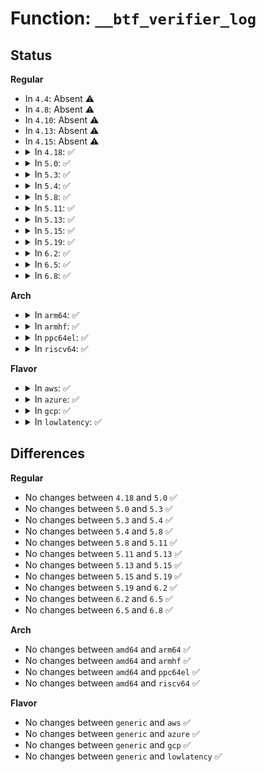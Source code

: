 # Function: <code>__btf_verifier_log</code>

## Status
<b>Regular</b>
<ul>
<li>
In <code>4.4</code>: Absent ⚠️
</li>
<li>
In <code>4.8</code>: Absent ⚠️
</li>
<li>
In <code>4.10</code>: Absent ⚠️
</li>
<li>
In <code>4.13</code>: Absent ⚠️
</li>
<li>
In <code>4.15</code>: Absent ⚠️
</li>
<li>
<details>
<summary>In <code>4.18</code>: ✅</summary>

```c
void __btf_verifier_log(struct bpf_verifier_log *log, const char *fmt, void (anon));
```

**Collision:** Unique Static

**Inline:** No

**Transformation:** False

**Instances:**

```
In kernel/bpf/btf.c (ffffffff811c6b80)
Location: kernel/bpf/btf.c:469
Inline: False
Direct callers:
  - kernel/bpf/btf.c:btf_new_fd
  - kernel/bpf/btf.c:btf_new_fd
  - kernel/bpf/btf.c:btf_new_fd
  - kernel/bpf/btf.c:btf_new_fd
  - kernel/bpf/btf.c:btf_new_fd
  - kernel/bpf/btf.c:btf_new_fd
  - kernel/bpf/btf.c:btf_new_fd
  - kernel/bpf/btf.c:btf_new_fd
  - kernel/bpf/btf.c:btf_new_fd
  - kernel/bpf/btf.c:btf_verifier_log_member
  - kernel/bpf/btf.c:btf_verifier_log_member
  - kernel/bpf/btf.c:btf_verifier_log_member
  - kernel/bpf/btf.c:__btf_verifier_log_type
  - kernel/bpf/btf.c:__btf_verifier_log_type
  - kernel/bpf/btf.c:__btf_verifier_log_type
  - kernel/bpf/btf.c:__btf_verifier_log_type
  - kernel/bpf/btf.c:__btf_verifier_log_type
  - kernel/bpf/btf.c:__btf_verifier_log_type
  - kernel/bpf/btf.c:__btf_verifier_log_type
  - kernel/bpf/btf.c:__btf_verifier_log_type
```
**Symbols:**

```
ffffffff811c6b80-ffffffff811c6bea: __btf_verifier_log (STB_LOCAL)
```
</details>
</li>
<li>
<details>
<summary>In <code>5.0</code>: ✅</summary>

```c
void __btf_verifier_log(struct bpf_verifier_log *log, const char *fmt, void (anon));
```

**Collision:** Unique Static

**Inline:** No

**Transformation:** False

**Instances:**

```
In kernel/bpf/btf.c (ffffffff811d9930)
Location: kernel/bpf/btf.c:589
Inline: False
Direct callers:
  - kernel/bpf/btf.c:btf_new_fd
  - kernel/bpf/btf.c:btf_new_fd
  - kernel/bpf/btf.c:btf_new_fd
  - kernel/bpf/btf.c:btf_new_fd
  - kernel/bpf/btf.c:btf_new_fd
  - kernel/bpf/btf.c:btf_new_fd
  - kernel/bpf/btf.c:btf_new_fd
  - kernel/bpf/btf.c:btf_new_fd
  - kernel/bpf/btf.c:btf_new_fd
  - kernel/bpf/btf.c:btf_verifier_log_member
  - kernel/bpf/btf.c:btf_verifier_log_member
  - kernel/bpf/btf.c:btf_verifier_log_member
  - kernel/bpf/btf.c:btf_verifier_log_member
  - kernel/bpf/btf.c:__btf_verifier_log_type
  - kernel/bpf/btf.c:__btf_verifier_log_type
  - kernel/bpf/btf.c:__btf_verifier_log_type
  - kernel/bpf/btf.c:__btf_verifier_log_type
  - kernel/bpf/btf.c:__btf_verifier_log_type
  - kernel/bpf/btf.c:__btf_verifier_log_type
  - kernel/bpf/btf.c:__btf_verifier_log_type
  - kernel/bpf/btf.c:__btf_verifier_log_type
```
**Symbols:**

```
ffffffff811d9930-ffffffff811d999a: __btf_verifier_log (STB_LOCAL)
```
</details>
</li>
<li>
<details>
<summary>In <code>5.3</code>: ✅</summary>

```c
void __btf_verifier_log(struct bpf_verifier_log *log, const char *fmt, void (anon));
```

**Collision:** Unique Static

**Inline:** No

**Transformation:** False

**Instances:**

```
In kernel/bpf/btf.c (ffffffff811ee6b0)
Location: kernel/bpf/btf.c:664
Inline: False
Direct callers:
  - kernel/bpf/btf.c:btf_parse_hdr
  - kernel/bpf/btf.c:btf_parse_hdr
  - kernel/bpf/btf.c:btf_parse_hdr
  - kernel/bpf/btf.c:btf_parse_hdr
  - kernel/bpf/btf.c:btf_parse_hdr
  - kernel/bpf/btf.c:btf_parse_hdr
  - kernel/bpf/btf.c:btf_parse_hdr
  - kernel/bpf/btf.c:btf_parse_hdr
  - kernel/bpf/btf.c:btf_parse_hdr
  - kernel/bpf/btf.c:btf_verifier_log_vsi
  - kernel/bpf/btf.c:btf_verifier_log_vsi
  - kernel/bpf/btf.c:btf_verifier_log_vsi
  - kernel/bpf/btf.c:btf_verifier_log_member
  - kernel/bpf/btf.c:btf_verifier_log_member
  - kernel/bpf/btf.c:btf_verifier_log_member
  - kernel/bpf/btf.c:btf_verifier_log_member
  - kernel/bpf/btf.c:__btf_verifier_log_type
  - kernel/bpf/btf.c:__btf_verifier_log_type
  - kernel/bpf/btf.c:__btf_verifier_log_type
  - kernel/bpf/btf.c:__btf_verifier_log_type
  - kernel/bpf/btf.c:__btf_verifier_log_type
  - kernel/bpf/btf.c:__btf_verifier_log_type
  - kernel/bpf/btf.c:__btf_verifier_log_type
  - kernel/bpf/btf.c:__btf_verifier_log_type
```
**Symbols:**

```
ffffffff811ee6b0-ffffffff811ee71a: __btf_verifier_log (STB_LOCAL)
```
</details>
</li>
<li>
<details>
<summary>In <code>5.4</code>: ✅</summary>

```c
void __btf_verifier_log(struct bpf_verifier_log *log, const char *fmt, void (anon));
```

**Collision:** Unique Static

**Inline:** No

**Transformation:** False

**Instances:**

```
In kernel/bpf/btf.c (ffffffff811fadf0)
Location: kernel/bpf/btf.c:664
Inline: False
Direct callers:
  - kernel/bpf/btf.c:btf_parse_hdr
  - kernel/bpf/btf.c:btf_parse_hdr
  - kernel/bpf/btf.c:btf_parse_hdr
  - kernel/bpf/btf.c:btf_parse_hdr
  - kernel/bpf/btf.c:btf_parse_hdr
  - kernel/bpf/btf.c:btf_parse_hdr
  - kernel/bpf/btf.c:btf_parse_hdr
  - kernel/bpf/btf.c:btf_parse_hdr
  - kernel/bpf/btf.c:btf_parse_hdr
  - kernel/bpf/btf.c:btf_verifier_log_vsi
  - kernel/bpf/btf.c:btf_verifier_log_vsi
  - kernel/bpf/btf.c:btf_verifier_log_vsi
  - kernel/bpf/btf.c:btf_verifier_log_member
  - kernel/bpf/btf.c:btf_verifier_log_member
  - kernel/bpf/btf.c:btf_verifier_log_member
  - kernel/bpf/btf.c:btf_verifier_log_member
  - kernel/bpf/btf.c:__btf_verifier_log_type
  - kernel/bpf/btf.c:__btf_verifier_log_type
  - kernel/bpf/btf.c:__btf_verifier_log_type
  - kernel/bpf/btf.c:__btf_verifier_log_type
  - kernel/bpf/btf.c:__btf_verifier_log_type
  - kernel/bpf/btf.c:__btf_verifier_log_type
  - kernel/bpf/btf.c:__btf_verifier_log_type
  - kernel/bpf/btf.c:__btf_verifier_log_type
```
**Symbols:**

```
ffffffff811fadf0-ffffffff811fae5a: __btf_verifier_log (STB_LOCAL)
```
</details>
</li>
<li>
<details>
<summary>In <code>5.8</code>: ✅</summary>

```c
void __btf_verifier_log(struct bpf_verifier_log *log, const char *fmt, void (anon));
```

**Collision:** Unique Static

**Inline:** No

**Transformation:** False

**Instances:**

```
In kernel/bpf/btf.c (ffffffff8121f760)
Location: kernel/bpf/btf.c:679
Inline: False
Direct callers:
  - kernel/bpf/btf.c:btf_verifier_log_hdr
  - kernel/bpf/btf.c:btf_verifier_log_hdr
  - kernel/bpf/btf.c:btf_verifier_log_hdr
  - kernel/bpf/btf.c:btf_verifier_log_hdr
  - kernel/bpf/btf.c:btf_verifier_log_hdr
  - kernel/bpf/btf.c:btf_verifier_log_hdr
  - kernel/bpf/btf.c:btf_verifier_log_hdr
  - kernel/bpf/btf.c:btf_verifier_log_hdr
  - kernel/bpf/btf.c:btf_verifier_log_hdr
  - kernel/bpf/btf.c:btf_verifier_log_vsi
  - kernel/bpf/btf.c:btf_verifier_log_vsi
  - kernel/bpf/btf.c:btf_verifier_log_vsi
  - kernel/bpf/btf.c:btf_verifier_log_vsi
  - kernel/bpf/btf.c:btf_verifier_log_member
  - kernel/bpf/btf.c:btf_verifier_log_member
  - kernel/bpf/btf.c:btf_verifier_log_member
  - kernel/bpf/btf.c:btf_verifier_log_member
  - kernel/bpf/btf.c:__btf_verifier_log_type
  - kernel/bpf/btf.c:__btf_verifier_log_type
  - kernel/bpf/btf.c:__btf_verifier_log_type
  - kernel/bpf/btf.c:__btf_verifier_log_type
  - kernel/bpf/btf.c:__btf_verifier_log_type
  - kernel/bpf/btf.c:__btf_verifier_log_type
  - kernel/bpf/btf.c:__btf_verifier_log_type
  - kernel/bpf/btf.c:__btf_verifier_log_type
```
**Symbols:**

```
ffffffff8121f760-ffffffff8121f7ca: __btf_verifier_log (STB_LOCAL)
```
</details>
</li>
<li>
<details>
<summary>In <code>5.11</code>: ✅</summary>

```c
void __btf_verifier_log(struct bpf_verifier_log *log, const char *fmt, void (anon));
```

**Collision:** Unique Static

**Inline:** No

**Transformation:** False

**Instances:**

```
In kernel/bpf/btf.c (ffffffff81223250)
Location: kernel/bpf/btf.c:1264
Inline: False
Direct callers:
  - kernel/bpf/btf.c:btf_verifier_log_hdr
  - kernel/bpf/btf.c:btf_verifier_log_hdr
  - kernel/bpf/btf.c:btf_verifier_log_hdr
  - kernel/bpf/btf.c:btf_verifier_log_hdr
  - kernel/bpf/btf.c:btf_verifier_log_hdr
  - kernel/bpf/btf.c:btf_verifier_log_hdr
  - kernel/bpf/btf.c:btf_verifier_log_hdr
  - kernel/bpf/btf.c:btf_verifier_log_hdr
  - kernel/bpf/btf.c:btf_verifier_log_hdr
  - kernel/bpf/btf.c:btf_verifier_log_vsi
  - kernel/bpf/btf.c:btf_verifier_log_vsi
  - kernel/bpf/btf.c:btf_verifier_log_vsi
  - kernel/bpf/btf.c:btf_verifier_log_vsi
  - kernel/bpf/btf.c:btf_verifier_log_member
  - kernel/bpf/btf.c:btf_verifier_log_member
  - kernel/bpf/btf.c:btf_verifier_log_member
  - kernel/bpf/btf.c:btf_verifier_log_member
  - kernel/bpf/btf.c:__btf_verifier_log_type
  - kernel/bpf/btf.c:__btf_verifier_log_type
  - kernel/bpf/btf.c:__btf_verifier_log_type
  - kernel/bpf/btf.c:__btf_verifier_log_type
  - kernel/bpf/btf.c:__btf_verifier_log_type
```
**Symbols:**

```
ffffffff81223250-ffffffff812232ba: __btf_verifier_log (STB_LOCAL)
```
</details>
</li>
<li>
<details>
<summary>In <code>5.13</code>: ✅</summary>

```c
void __btf_verifier_log(struct bpf_verifier_log *log, const char *fmt, void (anon));
```

**Collision:** Unique Static

**Inline:** No

**Transformation:** False

**Instances:**

```
In kernel/bpf/btf.c (ffffffff81227d00)
Location: kernel/bpf/btf.c:1265
Inline: False
Direct callers:
  - kernel/bpf/btf.c:btf_parse_hdr
  - kernel/bpf/btf.c:btf_parse_hdr
  - kernel/bpf/btf.c:btf_parse_hdr
  - kernel/bpf/btf.c:btf_parse_hdr
  - kernel/bpf/btf.c:btf_parse_hdr
  - kernel/bpf/btf.c:btf_parse_hdr
  - kernel/bpf/btf.c:btf_parse_hdr
  - kernel/bpf/btf.c:btf_parse_hdr
  - kernel/bpf/btf.c:btf_parse_hdr
  - kernel/bpf/btf.c:btf_verifier_log_vsi
  - kernel/bpf/btf.c:btf_verifier_log_vsi
  - kernel/bpf/btf.c:btf_verifier_log_vsi
  - kernel/bpf/btf.c:btf_verifier_log_vsi
  - kernel/bpf/btf.c:btf_verifier_log_member
  - kernel/bpf/btf.c:btf_verifier_log_member
  - kernel/bpf/btf.c:btf_verifier_log_member
  - kernel/bpf/btf.c:btf_verifier_log_member
  - kernel/bpf/btf.c:__btf_verifier_log_type
  - kernel/bpf/btf.c:__btf_verifier_log_type
  - kernel/bpf/btf.c:__btf_verifier_log_type
  - kernel/bpf/btf.c:__btf_verifier_log_type
  - kernel/bpf/btf.c:__btf_verifier_log_type
```
**Symbols:**

```
ffffffff81227d00-ffffffff81227d6a: __btf_verifier_log (STB_LOCAL)
```
</details>
</li>
<li>
<details>
<summary>In <code>5.15</code>: ✅</summary>

```c
void __btf_verifier_log(struct bpf_verifier_log *log, const char *fmt, void (anon));
```

**Collision:** Unique Static

**Inline:** No

**Transformation:** False

**Instances:**

```
In kernel/bpf/btf.c (ffffffff8125fff0)
Location: kernel/bpf/btf.c:1265
Inline: False
Direct callers:
  - kernel/bpf/btf.c:btf_parse_hdr
  - kernel/bpf/btf.c:btf_parse_hdr
  - kernel/bpf/btf.c:btf_parse_hdr
  - kernel/bpf/btf.c:btf_parse_hdr
  - kernel/bpf/btf.c:btf_parse_hdr
  - kernel/bpf/btf.c:btf_parse_hdr
  - kernel/bpf/btf.c:btf_parse_hdr
  - kernel/bpf/btf.c:btf_parse_hdr
  - kernel/bpf/btf.c:btf_parse_hdr
  - kernel/bpf/btf.c:btf_verifier_log_vsi
  - kernel/bpf/btf.c:btf_verifier_log_vsi
  - kernel/bpf/btf.c:btf_verifier_log_vsi
  - kernel/bpf/btf.c:btf_verifier_log_vsi
  - kernel/bpf/btf.c:btf_verifier_log_member
  - kernel/bpf/btf.c:btf_verifier_log_member
  - kernel/bpf/btf.c:btf_verifier_log_member
  - kernel/bpf/btf.c:btf_verifier_log_member
  - kernel/bpf/btf.c:__btf_verifier_log_type
  - kernel/bpf/btf.c:__btf_verifier_log_type
  - kernel/bpf/btf.c:__btf_verifier_log_type
  - kernel/bpf/btf.c:__btf_verifier_log_type
  - kernel/bpf/btf.c:__btf_verifier_log_type
```
**Symbols:**

```
ffffffff8125fff0-ffffffff8126005a: __btf_verifier_log (STB_LOCAL)
```
</details>
</li>
<li>
<details>
<summary>In <code>5.19</code>: ✅</summary>

```c
void __btf_verifier_log(struct bpf_verifier_log *log, const char *fmt, void (anon));
```

**Collision:** Unique Static

**Inline:** No

**Transformation:** False

**Instances:**

```
In kernel/bpf/btf.c (ffffffff812aa850)
Location: kernel/bpf/btf.c:1360
Inline: False
Direct callers:
  - kernel/bpf/btf.c:btf_parse_hdr
  - kernel/bpf/btf.c:btf_parse_hdr
  - kernel/bpf/btf.c:btf_parse_hdr
  - kernel/bpf/btf.c:btf_parse_hdr
  - kernel/bpf/btf.c:btf_parse_hdr
  - kernel/bpf/btf.c:btf_parse_hdr
  - kernel/bpf/btf.c:btf_parse_hdr
  - kernel/bpf/btf.c:btf_parse_hdr
  - kernel/bpf/btf.c:btf_parse_hdr
  - kernel/bpf/btf.c:btf_verifier_log_vsi
  - kernel/bpf/btf.c:btf_verifier_log_vsi
  - kernel/bpf/btf.c:btf_verifier_log_vsi
  - kernel/bpf/btf.c:btf_verifier_log_member
  - kernel/bpf/btf.c:btf_verifier_log_member
  - kernel/bpf/btf.c:btf_verifier_log_member
  - kernel/bpf/btf.c:btf_verifier_log_member
  - kernel/bpf/btf.c:__btf_verifier_log_type
  - kernel/bpf/btf.c:__btf_verifier_log_type
  - kernel/bpf/btf.c:__btf_verifier_log_type
  - kernel/bpf/btf.c:__btf_verifier_log_type
  - kernel/bpf/btf.c:__btf_verifier_log_type
```
**Symbols:**

```
ffffffff812aa850-ffffffff812aa8d6: __btf_verifier_log (STB_LOCAL)
```
</details>
</li>
<li>
<details>
<summary>In <code>6.2</code>: ✅</summary>

```c
void __btf_verifier_log(struct bpf_verifier_log *log, const char *fmt, void (anon));
```

**Collision:** Unique Static

**Inline:** No

**Transformation:** False

**Instances:**

```
In kernel/bpf/btf.c (ffffffff8130a070)
Location: kernel/bpf/btf.c:1364
Inline: False
Direct callers:
  - kernel/bpf/btf.c:btf_parse_hdr
  - kernel/bpf/btf.c:btf_parse_hdr
  - kernel/bpf/btf.c:btf_parse_hdr
  - kernel/bpf/btf.c:btf_parse_hdr
  - kernel/bpf/btf.c:btf_parse_hdr
  - kernel/bpf/btf.c:btf_parse_hdr
  - kernel/bpf/btf.c:btf_parse_hdr
  - kernel/bpf/btf.c:btf_parse_hdr
  - kernel/bpf/btf.c:btf_parse_hdr
  - kernel/bpf/btf.c:btf_verifier_log_vsi
  - kernel/bpf/btf.c:btf_verifier_log_vsi
  - kernel/bpf/btf.c:btf_verifier_log_vsi
  - kernel/bpf/btf.c:btf_verifier_log_member
  - kernel/bpf/btf.c:btf_verifier_log_member
  - kernel/bpf/btf.c:btf_verifier_log_member
  - kernel/bpf/btf.c:btf_verifier_log_member
  - kernel/bpf/btf.c:__btf_verifier_log_type
  - kernel/bpf/btf.c:__btf_verifier_log_type
  - kernel/bpf/btf.c:__btf_verifier_log_type
  - kernel/bpf/btf.c:__btf_verifier_log_type
  - kernel/bpf/btf.c:__btf_verifier_log_type
```
**Symbols:**

```
ffffffff8130a070-ffffffff8130a0f6: __btf_verifier_log (STB_LOCAL)
```
</details>
</li>
<li>
<details>
<summary>In <code>6.5</code>: ✅</summary>

```c
void __btf_verifier_log(struct bpf_verifier_log *log, const char *fmt, void (anon));
```

**Collision:** Unique Static

**Inline:** No

**Transformation:** False

**Instances:**

```
In kernel/bpf/btf.c (ffffffff813391a0)
Location: kernel/bpf/btf.c:1383
Inline: False
Direct callers:
  - kernel/bpf/btf.c:btf_parse_hdr
  - kernel/bpf/btf.c:btf_parse_hdr
  - kernel/bpf/btf.c:btf_parse_hdr
  - kernel/bpf/btf.c:btf_parse_hdr
  - kernel/bpf/btf.c:btf_parse_hdr
  - kernel/bpf/btf.c:btf_parse_hdr
  - kernel/bpf/btf.c:btf_parse_hdr
  - kernel/bpf/btf.c:btf_parse_hdr
  - kernel/bpf/btf.c:btf_parse_hdr
  - kernel/bpf/btf.c:btf_verifier_log_vsi
  - kernel/bpf/btf.c:btf_verifier_log_vsi
  - kernel/bpf/btf.c:btf_verifier_log_vsi
  - kernel/bpf/btf.c:btf_verifier_log_vsi
  - kernel/bpf/btf.c:btf_verifier_log_member
  - kernel/bpf/btf.c:btf_verifier_log_member
  - kernel/bpf/btf.c:btf_verifier_log_member
  - kernel/bpf/btf.c:btf_verifier_log_member
  - kernel/bpf/btf.c:__btf_verifier_log_type
  - kernel/bpf/btf.c:__btf_verifier_log_type
  - kernel/bpf/btf.c:__btf_verifier_log_type
  - kernel/bpf/btf.c:__btf_verifier_log_type
  - kernel/bpf/btf.c:__btf_verifier_log_type
```
**Symbols:**

```
ffffffff813391a0-ffffffff81339226: __btf_verifier_log (STB_LOCAL)
```
</details>
</li>
<li>
<details>
<summary>In <code>6.8</code>: ✅</summary>

```c
void __btf_verifier_log(struct bpf_verifier_log *log, const char *fmt, void (anon));
```

**Collision:** Unique Static

**Inline:** No

**Transformation:** False

**Instances:**

```
In kernel/bpf/btf.c (ffffffff8135f2d0)
Location: kernel/bpf/btf.c:1384
Inline: False
Direct callers:
  - kernel/bpf/btf.c:btf_parse_hdr
  - kernel/bpf/btf.c:btf_parse_hdr
  - kernel/bpf/btf.c:btf_parse_hdr
  - kernel/bpf/btf.c:btf_parse_hdr
  - kernel/bpf/btf.c:btf_parse_hdr
  - kernel/bpf/btf.c:btf_parse_hdr
  - kernel/bpf/btf.c:btf_parse_hdr
  - kernel/bpf/btf.c:btf_parse_hdr
  - kernel/bpf/btf.c:btf_parse_hdr
  - kernel/bpf/btf.c:btf_verifier_log_vsi
  - kernel/bpf/btf.c:btf_verifier_log_vsi
  - kernel/bpf/btf.c:btf_verifier_log_vsi
  - kernel/bpf/btf.c:btf_verifier_log_vsi
  - kernel/bpf/btf.c:btf_verifier_log_member
  - kernel/bpf/btf.c:btf_verifier_log_member
  - kernel/bpf/btf.c:btf_verifier_log_member
  - kernel/bpf/btf.c:btf_verifier_log_member
  - kernel/bpf/btf.c:__btf_verifier_log_type
  - kernel/bpf/btf.c:__btf_verifier_log_type
  - kernel/bpf/btf.c:__btf_verifier_log_type
  - kernel/bpf/btf.c:__btf_verifier_log_type
  - kernel/bpf/btf.c:__btf_verifier_log_type
```
**Symbols:**

```
ffffffff8135f2d0-ffffffff8135f356: __btf_verifier_log (STB_LOCAL)
```
</details>
</li>
</ul>
<b>Arch</b>
<ul>
<li>
<details>
<summary>In <code>arm64</code>: ✅</summary>

```c
void __btf_verifier_log(struct bpf_verifier_log *log, const char *fmt, void (anon));
```

**Collision:** Unique Static

**Inline:** No

**Transformation:** False

**Instances:**

```
In kernel/bpf/btf.c (ffff800010280fb0)
Location: kernel/bpf/btf.c:664
Inline: False
Direct callers:
  - kernel/bpf/btf.c:btf_parse_hdr
  - kernel/bpf/btf.c:btf_parse_hdr
  - kernel/bpf/btf.c:btf_parse_hdr
  - kernel/bpf/btf.c:btf_parse_hdr
  - kernel/bpf/btf.c:btf_parse_hdr
  - kernel/bpf/btf.c:btf_parse_hdr
  - kernel/bpf/btf.c:btf_parse_hdr
  - kernel/bpf/btf.c:btf_parse_hdr
  - kernel/bpf/btf.c:btf_parse_hdr
  - kernel/bpf/btf.c:btf_verifier_log_vsi
  - kernel/bpf/btf.c:btf_verifier_log_vsi
  - kernel/bpf/btf.c:btf_verifier_log_vsi
  - kernel/bpf/btf.c:btf_verifier_log_member
  - kernel/bpf/btf.c:btf_verifier_log_member
  - kernel/bpf/btf.c:btf_verifier_log_member
  - kernel/bpf/btf.c:btf_verifier_log_member
  - kernel/bpf/btf.c:__btf_verifier_log_type
  - kernel/bpf/btf.c:__btf_verifier_log_type
  - kernel/bpf/btf.c:__btf_verifier_log_type
  - kernel/bpf/btf.c:__btf_verifier_log_type
```
**Symbols:**

```
ffff800010280fb0-ffff800010281048: __btf_verifier_log (STB_LOCAL)
```
</details>
</li>
<li>
<details>
<summary>In <code>armhf</code>: ✅</summary>

```c
void __btf_verifier_log(struct bpf_verifier_log *log, const char *fmt, void (anon));
```

**Collision:** Unique Static

**Inline:** No

**Transformation:** False

**Instances:**

```
In kernel/bpf/btf.c (c04b19f4)
Location: kernel/bpf/btf.c:664
Inline: False
Direct callers:
  - kernel/bpf/btf.c:btf_parse_hdr
  - kernel/bpf/btf.c:btf_parse_hdr
  - kernel/bpf/btf.c:btf_parse_hdr
  - kernel/bpf/btf.c:btf_parse_hdr
  - kernel/bpf/btf.c:btf_parse_hdr
  - kernel/bpf/btf.c:btf_parse_hdr
  - kernel/bpf/btf.c:btf_parse_hdr
  - kernel/bpf/btf.c:btf_parse_hdr
  - kernel/bpf/btf.c:btf_parse_hdr
  - kernel/bpf/btf.c:btf_verifier_log_vsi
  - kernel/bpf/btf.c:btf_verifier_log_vsi
  - kernel/bpf/btf.c:btf_verifier_log_vsi
  - kernel/bpf/btf.c:btf_verifier_log_member
  - kernel/bpf/btf.c:btf_verifier_log_member
  - kernel/bpf/btf.c:btf_verifier_log_member
  - kernel/bpf/btf.c:btf_verifier_log_member
  - kernel/bpf/btf.c:__btf_verifier_log_type
  - kernel/bpf/btf.c:__btf_verifier_log_type
  - kernel/bpf/btf.c:__btf_verifier_log_type
  - kernel/bpf/btf.c:__btf_verifier_log_type
```
**Symbols:**

```
c04b19f4-c04b1a58: __btf_verifier_log (STB_LOCAL)
```
</details>
</li>
<li>
<details>
<summary>In <code>ppc64el</code>: ✅</summary>

```c
void __btf_verifier_log(struct bpf_verifier_log *log, const char *fmt, void (anon));
```

**Collision:** Unique Static

**Inline:** No

**Transformation:** False

**Instances:**

```
In kernel/bpf/btf.c (c00000000032b4a0)
Location: kernel/bpf/btf.c:664
Inline: False
Direct callers:
  - kernel/bpf/btf.c:btf_parse_hdr
  - kernel/bpf/btf.c:btf_parse_hdr
  - kernel/bpf/btf.c:btf_parse_hdr
  - kernel/bpf/btf.c:btf_parse_hdr
  - kernel/bpf/btf.c:btf_parse_hdr
  - kernel/bpf/btf.c:btf_parse_hdr
  - kernel/bpf/btf.c:btf_parse_hdr
  - kernel/bpf/btf.c:btf_parse_hdr
  - kernel/bpf/btf.c:btf_parse_hdr
  - kernel/bpf/btf.c:btf_verifier_log_vsi
  - kernel/bpf/btf.c:btf_verifier_log_vsi
  - kernel/bpf/btf.c:btf_verifier_log_vsi
  - kernel/bpf/btf.c:btf_verifier_log_member
  - kernel/bpf/btf.c:btf_verifier_log_member
  - kernel/bpf/btf.c:btf_verifier_log_member
  - kernel/bpf/btf.c:btf_verifier_log_member
  - kernel/bpf/btf.c:__btf_verifier_log_type
  - kernel/bpf/btf.c:__btf_verifier_log_type
  - kernel/bpf/btf.c:__btf_verifier_log_type
  - kernel/bpf/btf.c:__btf_verifier_log_type
```
**Symbols:**

```
c00000000032b4a0-c00000000032b4f0: __btf_verifier_log (STB_LOCAL)
```
</details>
</li>
<li>
<details>
<summary>In <code>riscv64</code>: ✅</summary>

```c
void __btf_verifier_log(struct bpf_verifier_log *log, const char *fmt, void (anon));
```

**Collision:** Unique Static

**Inline:** No

**Transformation:** False

**Instances:**

```
In kernel/bpf/btf.c (ffffffe0001b75d4)
Location: kernel/bpf/btf.c:664
Inline: False
Direct callers:
  - kernel/bpf/btf.c:btf_parse_hdr
  - kernel/bpf/btf.c:btf_parse_hdr
  - kernel/bpf/btf.c:btf_parse_hdr
  - kernel/bpf/btf.c:btf_parse_hdr
  - kernel/bpf/btf.c:btf_parse_hdr
  - kernel/bpf/btf.c:btf_parse_hdr
  - kernel/bpf/btf.c:btf_parse_hdr
  - kernel/bpf/btf.c:btf_parse_hdr
  - kernel/bpf/btf.c:btf_parse_hdr
  - kernel/bpf/btf.c:btf_verifier_log_vsi
  - kernel/bpf/btf.c:btf_verifier_log_vsi
  - kernel/bpf/btf.c:btf_verifier_log_vsi
  - kernel/bpf/btf.c:btf_verifier_log_member
  - kernel/bpf/btf.c:btf_verifier_log_member
  - kernel/bpf/btf.c:btf_verifier_log_member
  - kernel/bpf/btf.c:btf_verifier_log_member
  - kernel/bpf/btf.c:__btf_verifier_log_type
  - kernel/bpf/btf.c:__btf_verifier_log_type
  - kernel/bpf/btf.c:__btf_verifier_log_type
  - kernel/bpf/btf.c:__btf_verifier_log_type
```
**Symbols:**

```
ffffffe0001b75d4-ffffffe0001b761c: __btf_verifier_log (STB_LOCAL)
```
</details>
</li>
</ul>
<b>Flavor</b>
<ul>
<li>
<details>
<summary>In <code>aws</code>: ✅</summary>

```c
void __btf_verifier_log(struct bpf_verifier_log *log, const char *fmt, void (anon));
```

**Collision:** Unique Static

**Inline:** No

**Transformation:** False

**Instances:**

```
In kernel/bpf/btf.c (ffffffff811f3410)
Location: kernel/bpf/btf.c:664
Inline: False
Direct callers:
  - kernel/bpf/btf.c:btf_parse_hdr
  - kernel/bpf/btf.c:btf_parse_hdr
  - kernel/bpf/btf.c:btf_parse_hdr
  - kernel/bpf/btf.c:btf_parse_hdr
  - kernel/bpf/btf.c:btf_parse_hdr
  - kernel/bpf/btf.c:btf_parse_hdr
  - kernel/bpf/btf.c:btf_parse_hdr
  - kernel/bpf/btf.c:btf_parse_hdr
  - kernel/bpf/btf.c:btf_parse_hdr
  - kernel/bpf/btf.c:btf_verifier_log_vsi
  - kernel/bpf/btf.c:btf_verifier_log_vsi
  - kernel/bpf/btf.c:btf_verifier_log_vsi
  - kernel/bpf/btf.c:btf_verifier_log_member
  - kernel/bpf/btf.c:btf_verifier_log_member
  - kernel/bpf/btf.c:btf_verifier_log_member
  - kernel/bpf/btf.c:btf_verifier_log_member
  - kernel/bpf/btf.c:__btf_verifier_log_type
  - kernel/bpf/btf.c:__btf_verifier_log_type
  - kernel/bpf/btf.c:__btf_verifier_log_type
  - kernel/bpf/btf.c:__btf_verifier_log_type
  - kernel/bpf/btf.c:__btf_verifier_log_type
  - kernel/bpf/btf.c:__btf_verifier_log_type
  - kernel/bpf/btf.c:__btf_verifier_log_type
  - kernel/bpf/btf.c:__btf_verifier_log_type
```
**Symbols:**

```
ffffffff811f3410-ffffffff811f347a: __btf_verifier_log (STB_LOCAL)
```
</details>
</li>
<li>
<details>
<summary>In <code>azure</code>: ✅</summary>

```c
void __btf_verifier_log(struct bpf_verifier_log *log, const char *fmt, void (anon));
```

**Collision:** Unique Static

**Inline:** No

**Transformation:** False

**Instances:**

```
In kernel/bpf/btf.c (ffffffff811e6160)
Location: kernel/bpf/btf.c:664
Inline: False
Direct callers:
  - kernel/bpf/btf.c:btf_parse_hdr
  - kernel/bpf/btf.c:btf_parse_hdr
  - kernel/bpf/btf.c:btf_parse_hdr
  - kernel/bpf/btf.c:btf_parse_hdr
  - kernel/bpf/btf.c:btf_parse_hdr
  - kernel/bpf/btf.c:btf_parse_hdr
  - kernel/bpf/btf.c:btf_parse_hdr
  - kernel/bpf/btf.c:btf_parse_hdr
  - kernel/bpf/btf.c:btf_parse_hdr
  - kernel/bpf/btf.c:btf_verifier_log_vsi
  - kernel/bpf/btf.c:btf_verifier_log_vsi
  - kernel/bpf/btf.c:btf_verifier_log_vsi
  - kernel/bpf/btf.c:btf_verifier_log_member
  - kernel/bpf/btf.c:btf_verifier_log_member
  - kernel/bpf/btf.c:btf_verifier_log_member
  - kernel/bpf/btf.c:btf_verifier_log_member
  - kernel/bpf/btf.c:__btf_verifier_log_type
  - kernel/bpf/btf.c:__btf_verifier_log_type
  - kernel/bpf/btf.c:__btf_verifier_log_type
  - kernel/bpf/btf.c:__btf_verifier_log_type
  - kernel/bpf/btf.c:__btf_verifier_log_type
  - kernel/bpf/btf.c:__btf_verifier_log_type
  - kernel/bpf/btf.c:__btf_verifier_log_type
  - kernel/bpf/btf.c:__btf_verifier_log_type
```
**Symbols:**

```
ffffffff811e6160-ffffffff811e61ca: __btf_verifier_log (STB_LOCAL)
```
</details>
</li>
<li>
<details>
<summary>In <code>gcp</code>: ✅</summary>

```c
void __btf_verifier_log(struct bpf_verifier_log *log, const char *fmt, void (anon));
```

**Collision:** Unique Static

**Inline:** No

**Transformation:** False

**Instances:**

```
In kernel/bpf/btf.c (ffffffff811f11e0)
Location: kernel/bpf/btf.c:664
Inline: False
Direct callers:
  - kernel/bpf/btf.c:btf_parse_hdr
  - kernel/bpf/btf.c:btf_parse_hdr
  - kernel/bpf/btf.c:btf_parse_hdr
  - kernel/bpf/btf.c:btf_parse_hdr
  - kernel/bpf/btf.c:btf_parse_hdr
  - kernel/bpf/btf.c:btf_parse_hdr
  - kernel/bpf/btf.c:btf_parse_hdr
  - kernel/bpf/btf.c:btf_parse_hdr
  - kernel/bpf/btf.c:btf_parse_hdr
  - kernel/bpf/btf.c:btf_verifier_log_vsi
  - kernel/bpf/btf.c:btf_verifier_log_vsi
  - kernel/bpf/btf.c:btf_verifier_log_vsi
  - kernel/bpf/btf.c:btf_verifier_log_member
  - kernel/bpf/btf.c:btf_verifier_log_member
  - kernel/bpf/btf.c:btf_verifier_log_member
  - kernel/bpf/btf.c:btf_verifier_log_member
  - kernel/bpf/btf.c:__btf_verifier_log_type
  - kernel/bpf/btf.c:__btf_verifier_log_type
  - kernel/bpf/btf.c:__btf_verifier_log_type
  - kernel/bpf/btf.c:__btf_verifier_log_type
  - kernel/bpf/btf.c:__btf_verifier_log_type
  - kernel/bpf/btf.c:__btf_verifier_log_type
  - kernel/bpf/btf.c:__btf_verifier_log_type
  - kernel/bpf/btf.c:__btf_verifier_log_type
```
**Symbols:**

```
ffffffff811f11e0-ffffffff811f124a: __btf_verifier_log (STB_LOCAL)
```
</details>
</li>
<li>
<details>
<summary>In <code>lowlatency</code>: ✅</summary>

```c
void __btf_verifier_log(struct bpf_verifier_log *log, const char *fmt, void (anon));
```

**Collision:** Unique Static

**Inline:** No

**Transformation:** False

**Instances:**

```
In kernel/bpf/btf.c (ffffffff811ff6f0)
Location: kernel/bpf/btf.c:664
Inline: False
Direct callers:
  - kernel/bpf/btf.c:btf_parse_hdr
  - kernel/bpf/btf.c:btf_parse_hdr
  - kernel/bpf/btf.c:btf_parse_hdr
  - kernel/bpf/btf.c:btf_parse_hdr
  - kernel/bpf/btf.c:btf_parse_hdr
  - kernel/bpf/btf.c:btf_parse_hdr
  - kernel/bpf/btf.c:btf_parse_hdr
  - kernel/bpf/btf.c:btf_parse_hdr
  - kernel/bpf/btf.c:btf_parse_hdr
  - kernel/bpf/btf.c:btf_verifier_log_vsi
  - kernel/bpf/btf.c:btf_verifier_log_vsi
  - kernel/bpf/btf.c:btf_verifier_log_vsi
  - kernel/bpf/btf.c:btf_verifier_log_member
  - kernel/bpf/btf.c:btf_verifier_log_member
  - kernel/bpf/btf.c:btf_verifier_log_member
  - kernel/bpf/btf.c:btf_verifier_log_member
  - kernel/bpf/btf.c:__btf_verifier_log_type
  - kernel/bpf/btf.c:__btf_verifier_log_type
  - kernel/bpf/btf.c:__btf_verifier_log_type
  - kernel/bpf/btf.c:__btf_verifier_log_type
  - kernel/bpf/btf.c:__btf_verifier_log_type
  - kernel/bpf/btf.c:__btf_verifier_log_type
  - kernel/bpf/btf.c:__btf_verifier_log_type
  - kernel/bpf/btf.c:__btf_verifier_log_type
```
**Symbols:**

```
ffffffff811ff6f0-ffffffff811ff75a: __btf_verifier_log (STB_LOCAL)
```
</details>
</li>
</ul>

## Differences
<b>Regular</b>
<ul>
<li>
No changes between <code>4.18</code> and <code>5.0</code> ✅
</li>
<li>
No changes between <code>5.0</code> and <code>5.3</code> ✅
</li>
<li>
No changes between <code>5.3</code> and <code>5.4</code> ✅
</li>
<li>
No changes between <code>5.4</code> and <code>5.8</code> ✅
</li>
<li>
No changes between <code>5.8</code> and <code>5.11</code> ✅
</li>
<li>
No changes between <code>5.11</code> and <code>5.13</code> ✅
</li>
<li>
No changes between <code>5.13</code> and <code>5.15</code> ✅
</li>
<li>
No changes between <code>5.15</code> and <code>5.19</code> ✅
</li>
<li>
No changes between <code>5.19</code> and <code>6.2</code> ✅
</li>
<li>
No changes between <code>6.2</code> and <code>6.5</code> ✅
</li>
<li>
No changes between <code>6.5</code> and <code>6.8</code> ✅
</li>
</ul>
<b>Arch</b>
<ul>
<li>
No changes between <code>amd64</code> and <code>arm64</code> ✅
</li>
<li>
No changes between <code>amd64</code> and <code>armhf</code> ✅
</li>
<li>
No changes between <code>amd64</code> and <code>ppc64el</code> ✅
</li>
<li>
No changes between <code>amd64</code> and <code>riscv64</code> ✅
</li>
</ul>
<b>Flavor</b>
<ul>
<li>
No changes between <code>generic</code> and <code>aws</code> ✅
</li>
<li>
No changes between <code>generic</code> and <code>azure</code> ✅
</li>
<li>
No changes between <code>generic</code> and <code>gcp</code> ✅
</li>
<li>
No changes between <code>generic</code> and <code>lowlatency</code> ✅
</li>
</ul>
